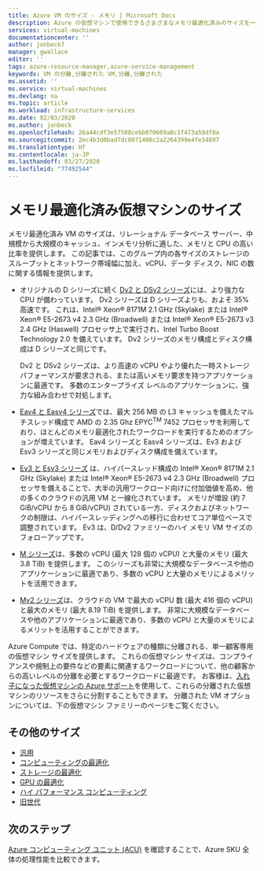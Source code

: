 ```yaml
---
title: Azure VM のサイズ - メモリ | Microsoft Docs
description: Azure の仮想マシンで使用できるさまざまなメモリ最適化済みのサイズを一覧表示します。 このシリーズのストレージのスループットとネットワーク帯域幅に加え、vCPU、データ ディスク、NIC の数に関する情報を一覧表示します。
services: virtual-machines
documentationcenter: ''
author: jonbeck7
manager: gwallace
editor: ''
tags: azure-resource-manager,azure-service-management
keywords: VM の分離,分離された VM,分離,分離された
ms.assetid: ''
ms.service: virtual-machines
ms.devlang: na
ms.topic: article
ms.workload: infrastructure-services
ms.date: 02/03/2020
ms.author: jonbeck
ms.openlocfilehash: 26a44cdf3e57508cebb070669a8c1f473a59df8a
ms.sourcegitcommit: 2ec4b3d0bad7dc0071400c2a2264399e4fe34897
ms.translationtype: HT
ms.contentlocale: ja-JP
ms.lasthandoff: 03/27/2020
ms.locfileid: "77492544"
---
```

# <a name="memory-optimized-virtual-machine-sizes"></a>メモリ最適化済み仮想マシンのサイズ

メモリ最適化済み VM のサイズは、リレーショナル データベース サーバー、中規模から大規模のキャッシュ、インメモリ分析に適した、メモリと CPU の高い比率を提供します。 この記事では、このグループ内の各サイズのストレージのスループットとネットワーク帯域幅に加え、vCPU、データ ディスク、NIC の数に関する情報を提供します。

- オリジナルの D シリーズに続く [Dv2 と DSv2 シリーズ](dv2-dsv2-series-memory.md)には、より強力な CPU が備わっています。 Dv2 シリーズは D シリーズよりも、およそ 35% 高速です。 これは、Intel® Xeon® 8171M 2.1 GHz (Skylake) または Intel® Xeon® E5-2673 v4 2.3 GHz (Broadwell) または Intel® Xeon® E5-2673 v3 2.4 GHz (Haswell) プロセッサ上で実行され、Intel Turbo Boost Technology 2.0 を備えています。 Dv2 シリーズのメモリ構成とディスク構成は D シリーズと同じです。

    Dv2 と DSv2 シリーズは、より高速の vCPU やより優れた一時ストレージ パフォーマンスが要求される、または高いメモリ要求を持つアプリケーションに最適です。 多数のエンタープライズ レベルのアプリケーションに、強力な組み合わせで対処します。

- [Eav4 と Easv4 シリーズ](eav4-easv4-series.md)では、最大 256 MB の L3 キャッシュを備えたマルチスレッド構成で AMD の 2.35 Ghz EPYC<sup>TM</sup> 7452 プロセッサを利用しており、ほとんどのメモリ最適化されたワークロードを実行するためのオプションが増えています。 Eav4 シリーズと Easv4 シリーズは、Ev3 および Esv3 シリーズと同じメモリおよびディスク構成を備えています。

- [Ev3 と Esv3 シリーズ](ev3-esv3-series.md) は、ハイパースレッド構成の Intel® Xeon® 8171M 2.1 GHz (Skylake) または Intel® Xeon® E5-2673 v4 2.3 GHz (Broadwell) プロセッサを備えることで、大半の汎用ワークロード向けに付加価値を高め、他の多くのクラウドの汎用 VM と一線化されています。 メモリが増設 (約 7 GiB/vCPU から 8 GiB/vCPU) されている一方、ディスクおよびネットワークの制限は、ハイパースレッディングへの移行に合わせてコア単位ベースで調整されています。 Ev3 は、D/Dv2 ファミリーのハイ メモリ VM サイズのフォローアップです。

- [M シリーズ](m-series.md)は、多数の vCPU (最大 128 個の vCPU) と大量のメモリ (最大 3.8 TiB) を提供します。 このシリーズも非常に大規模なデータベースや他のアプリケーションに最適であり、多数の vCPU と大量のメモリによるメリットを活用できます。

- [Mv2 シリーズ](mv2-series.md)は、クラウドの VM で最大の vCPU 数 (最大 416 個の vCPU) と最大のメモリ (最大 8.19 TiB) を提供します。 非常に大規模なデータベースや他のアプリケーションに最適であり、多数の vCPU と大量のメモリによるメリットを活用することができます。

Azure Compute では、特定のハードウェアの種類に分離される、単一顧客専用の仮想マシン サイズを提供します。 これらの仮想マシン サイズは、コンプライアンスや規制上の要件などの要素に関連するワークロードについて、他の顧客からの高いレベルの分離を必要とするワークロードに最適です。 お客様は、[入れ子になった仮想マシンの Azure サポート](https://azure.microsoft.com/blog/nested-virtualization-in-azure/)を使用して、これらの分離された仮想マシンのリソースをさらに分割することもできます。 分離された VM オプションについては、下の仮想マシン ファミリーのページをご覧ください。

## <a name="other-sizes"></a>その他のサイズ

- [汎用](sizes-general.md)
- [コンピューティングの最適化](sizes-compute.md)
- [ストレージの最適化](sizes-storage.md)
- [GPU の最適化](sizes-gpu.md)
- [ハイ パフォーマンス コンピューティング](sizes-hpc.md)
- [旧世代](sizes-previous-gen.md)

## <a name="next-steps"></a>次のステップ

[Azure コンピューティング ユニット (ACU)](acu.md) を確認することで、Azure SKU 全体の処理性能を比較できます。